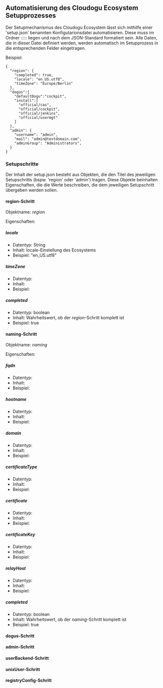 ## Automatisierung des Cloudogu Ecosystem Setupprozesses
Der Setupmechanismus des Cloudogu Ecosystem lässt sich mithilfe einer 'setup.json' benannten Konfigutarionsdatei automatisieren. Diese muss im Ordner  ::::: liegen und nach dem JSON-Standard formatiert sein. Alle Daten, die in dieser Datei definiert werden, werden automatisch im Setupprozess in die entsprechenden Felder eingetragen.

Beispiel:
````
{
  "region": {
    "completed": true,
    "locale": "en_US.utf8",
    "timeZone": "Europe/Berlin"
  },
  "dogus":{
    "defaultDogu":"cockpit",
    "install":[
      "official/cas",
      "official/cockpit",
      "official/jenkins",
      "official/usermgt"
    ]
  },
  "admin": {
    "username": "admin",
    "mail": "admin@testdomain.com",
    "adminGroup": "Administrators",
  }
}
````

### Setupschritte
Der Inhalt der setup.json besteht aus Objekten, die den Titel des jeweiligen Setupschritts (bspw. 'region' oder 'admin') tragen. Diese Objekte beinhalten Eigenschaften, die die Werte beschreiben, die dem jeweiligen Setupschritt übergeben werden sollen.  

#### region-Schritt
Objektname: _region_

Eigenschaften:

##### locale
* Datentyp: String
* Inhalt: locale-Einstellung des Ecosystems
* Beispiel: "en_US.utf8"


##### timeZone
* Datentyp:
* Inhalt:
* Beispiel:

##### completed
* Datentyp: boolean
* Inhalt: Wahrheitswert, ob der _region_-Schritt komplett ist
* Beispiel: true


#### naming-Schritt
Objektname: _naming_

Eigenschaften:

##### fqdn
* Datentyp:
* Inhalt:
* Beispiel:

##### hostname
* Datentyp:
* Inhalt:
* Beispiel:

##### domain
* Datentyp:
* Inhalt:
* Beispiel:

##### certificateType
* Datentyp:
* Inhalt:
* Beispiel:

##### certificate
* Datentyp:
* Inhalt:
* Beispiel:

##### certificateKey
* Datentyp:
* Inhalt:
* Beispiel:

##### relayHost
* Datentyp:
* Inhalt:
* Beispiel:

##### completed
* Datentyp: boolean
* Inhalt: Wahrheitswert, ob der _naming_-Schritt komplett ist
* Beispiel: true


#### dogus-Schritt

#### admin-Schritt

#### userBackend-Schritt

#### unixUser-Schritt

#### registryConfig-Schritt
